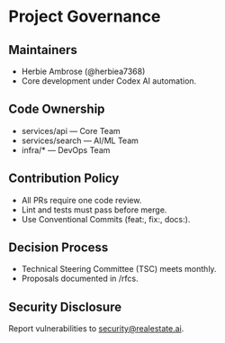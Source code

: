 # Project Governance

## Maintainers

* Herbie Ambrose (@herbiea7368)
* Core development under Codex AI automation.

## Code Ownership

* services/api — Core Team
* services/search — AI/ML Team
* infra/* — DevOps Team

## Contribution Policy

* All PRs require one code review.
* Lint and tests must pass before merge.
* Use Conventional Commits (feat:, fix:, docs:).

## Decision Process

* Technical Steering Committee (TSC) meets monthly.
* Proposals documented in /rfcs.

## Security Disclosure

Report vulnerabilities to [security@realestate.ai](mailto:security@realestate.ai).
